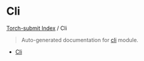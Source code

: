 # Cli

[Torch-submit Index](./README.md#torch-submit-index) / Cli

> Auto-generated documentation for [cli](../torch_submit/cli.py) module.
- [Cli](#cli)

